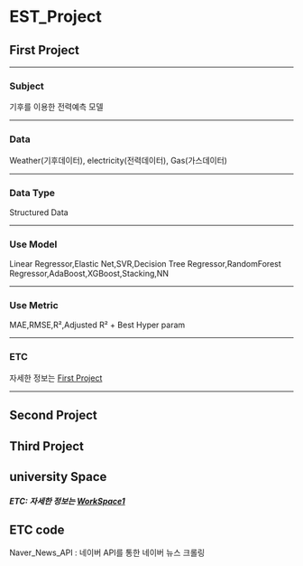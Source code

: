 # EST_Project

## First Project
---
### Subject
 기후를 이용한 전력예측 모델 

---

### Data 
Weather(기후데이터), electricity(전력데이터), Gas(가스데이터)

--- 

### Data Type 
Structured Data

---

### Use Model 
Linear Regressor,Elastic Net,SVR,Decision Tree Regressor,RandomForest Regressor,AdaBoost,XGBoost,Stacking,NN

---

### Use Metric 
 MAE,RMSE,R²,Adjusted R² + Best Hyper param

---

### ETC
 자세한 정보는 [First Project](https://github.com/GUKHOJeong/EST_Project/tree/main/First_Project/energy_consumption_prediction)

---

## Second Project










## Third Project






## university Space
##### ETC: 자세한 정보는 [WorkSpace1](https://github.com/GUKHOJeong/EST_Project/tree/main/workspace1)

## ETC code 
Naver_News_API : 네이버 API를 통한 네이버 뉴스 크롤링 